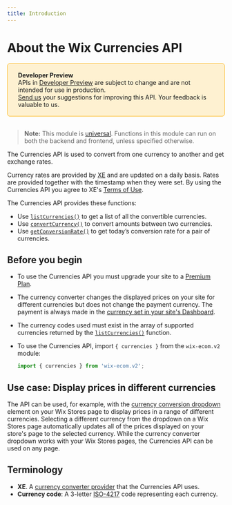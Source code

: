 ```yaml
---
title: Introduction
---
```


# About the Wix Currencies API


<div style="background-color: #FEF1D1; padding: 18px 24px; border-radius: 6px; border: 1px solid #FDB10C; box-sizing: border-box; display: inline-block">
    <b>Developer Preview</b>
    <br/>
    <span>APIs in <a href="https://www.wix.com/velo/reference/api-overview/developer-preview">Developer Preview</a> are subject to change and are not intended for use in production.<br/><a href="mailto:velo-preview-feedback@wix.com">Send us</a> your suggestions for improving this API. Your feedback is valuable to us.</span>
</div>
&nbsp;
&nbsp;


> **Note:** This module is [universal](/api-overview/api-versions#universal-modules).
> Functions in this module can run on both the backend and frontend,
> unless specified otherwise.

The Currencies API is used to convert from one currency to another and get exchange rates. 

 Currency rates are provided by [XE](https://www.xe.com/company/) and are updated on a daily basis. Rates are provided together with the timestamp when they were set. By using the Currencies API you agree to XE's [Terms of Use](https://www.xe.com/en/legal/dfs.php).

 The Currencies API provides these functions: 

- Use [`listCurrencies()`](wix-ecom-v2.Currencies.html#listCurrencies) to get a list of all the convertible currencies.
- Use [`convertCurrency()`](wix-ecom-v2.Currencies.html#convertCurrency) to convert amounts between two currencies.
- Use [`getConversionRate()`](wix-ecom-v2.Currencies.html#getConversionRate) to get today’s conversion rate for a pair of currencies.  


## Before you begin

+ To use the Currencies API you must upgrade your site to a [Premium Plan](https://support.wix.com/en/article/upgrading-your-site-to-premium-3066683). 

+ The currency converter changes the displayed prices on your site for different currencies but does not change the payment currency. The payment is always made in the [currency set in your site's Dashboard](https://support.wix.com/en/article/setting-your-currency-for-accepting-payments).

+ The currency codes used must exist in the array of supported currencies returned by the [`listCurrencies()`](wix-ecom-v2.Currencies.html#listCurrencies) function.

+ To use the Currencies API, import `{ currencies }` from the `wix-ecom.v2` module:

    ```javascript
    import { currencies } from 'wix-ecom.v2';
    ```


## Use case: Display prices in different currencies

 The API can be used, for example, with the [currency conversion dropdown](https://support.wix.com/en/article/adding-and-setting-up-a-currency-converter-in-wix-stores) element on your Wix Stores page to display prices in a range of different currencies. Selecting a different currency from the dropdown on a Wix Stores page automatically updates all of the prices displayed on your store's page to the selected currency. While the currency converter dropdown works with your Wix Stores pages, the Currencies API can be used on any page.


## Terminology

+ **XE**. A [currency converter provider](https://www.xe.com/company/) that the Currencies API uses. 
+ **Currency code**: A 3-letter [ISO-4217](https://en.wikipedia.org/wiki/ISO_4217) code representing each currency.

